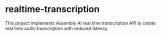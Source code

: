# realtime-transcription
This project implements Assembly AI real time transcription API to create real time audio transcription with reduced latency.
